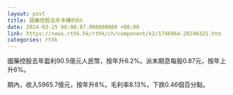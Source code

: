 ```yaml
---
layout: post
title: 國藥控股去年多賺約6%
date: 2024-03-25 08:08:07.000000000 +08:00
link: https://news.rthk.hk/rthk/ch/component/k2/1746064-20240325.htm
categories: rthk
---
```


國藥控股去年盈利90.5億元人民幣，按年升6.2%。派末期息每股0.87元，按年上升6%。

期內，收入5965.7億元，按年升8%。毛利率8.13%，下跌0.46個百分點。
